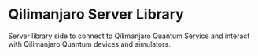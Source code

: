# Qilimanjaro Server Library

Server library side to connect to Qilimanjaro Quantum Service and interact with Qilimanjaro Quantum devices and simulators.
